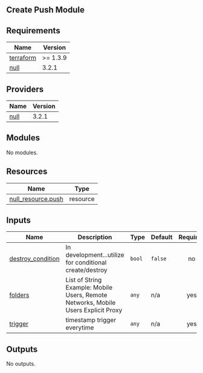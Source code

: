 ## Create Push Module

<!-- BEGINNING OF PRE-COMMIT-TERRAFORM DOCS HOOK -->
## Requirements

| Name | Version |
|------|---------|
| <a name="requirement_terraform"></a> [terraform](#requirement\_terraform) | >= 1.3.9 |
| <a name="requirement_null"></a> [null](#requirement\_null) | 3.2.1 |

## Providers

| Name | Version |
|------|---------|
| <a name="provider_null"></a> [null](#provider\_null) | 3.2.1 |

## Modules

No modules.

## Resources

| Name | Type |
|------|------|
| [null_resource.push](https://registry.terraform.io/providers/hashicorp/null/3.2.1/docs/resources/resource) | resource |

## Inputs

| Name | Description | Type | Default | Required |
|------|-------------|------|---------|:--------:|
| <a name="input_destroy_condition"></a> [destroy\_condition](#input\_destroy\_condition) | In development...utilize for conditional create/destroy | `bool` | `false` | no |
| <a name="input_folders"></a> [folders](#input\_folders) | List of String Example: Mobile Users, Remote Networks, Mobile Users Explicit Proxy | `any` | n/a | yes |
| <a name="input_trigger"></a> [trigger](#input\_trigger) | timestamp trigger everytime | `any` | n/a | yes |

## Outputs

No outputs.
<!-- END OF PRE-COMMIT-TERRAFORM DOCS HOOK -->